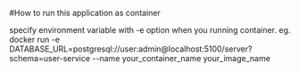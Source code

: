 #How to run this application as container

specify environment variable with -e option when you running container.
eg. docker run -e DATABASE_URL=postgresql://user:admin@localhost:5100/server?schema=user-service --name your_container_name your_image_name
